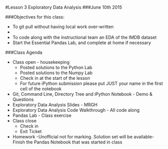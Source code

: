 #Lesson 3 Exploratory Data Analysis
###June 10th 2015

###Objectives for this class:

- To git pull without having local work over-written
- 
- To code along with the instructional team an EDA of the IMDB dataset
- Start the Essential Pandas Lab, and complete at home if necessary

###Class Agenda

- Class open - housekeeping
  * Posted solutions to the Python Lab
  * Posted solutions to the Numpy Lab
  * Check in at the start of the lesson
  * For future iPython submission please put JUST your name in the first cell of the notebook
- Git, Command Line, Directory Tree and iPython Notebook - Demo & Questions
- Exploratory Data Analysis Slides - MRGH
- Exploratory Data Analysis Code Walkthrough - All code along
- Pandas Lab - Class exercise
- Class close
  * Check in
  * Exit Ticket
- Homework -Unofficial not for marking. Solution set will be available- Finish the Pandas Notebook that was started in class


